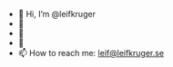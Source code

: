 - 👋 Hi, I’m @leifkruger
- 👀 
- 🌱 
- 💞️ 
- 📫 How to reach me: leif@leifkruger.se

<!---
leifkruger/leifkruger is a ✨ special ✨ repository because its `README.md` (this file) appears on your GitHub profile.
You can click the Preview link to take a look at your changes.
--->
